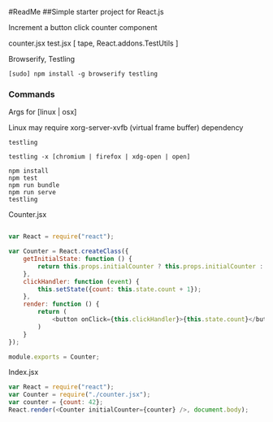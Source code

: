 #ReadMe
##Simple starter project for React.js

Increment a button click counter component

counter.jsx
test.jsx [ tape, React.addons.TestUtils ]

Browserify, Testling

~~~
[sudo] npm install -g browserify testling
~~~

### Commands
Args for [linux | osx]

Linux may require xorg-server-xvfb (virtual frame buffer) dependency

~~~
testling
~~~

~~~
testling -x [chromium | firefox | xdg-open | open]
~~~

~~~
npm install
npm test
npm run bundle
npm run serve
testling
~~~

Counter.jsx

~~~javascript

var React = require("react");

var Counter = React.createClass({
    getInitialState: function () {
        return this.props.initialCounter ? this.props.initialCounter : {count: 0}
    },
    clickHandler: function (event) {
        this.setState({count: this.state.count + 1});
    },
    render: function () {
        return (
            <button onClick={this.clickHandler}>{this.state.count}</button>
        )
    }
});

module.exports = Counter;

~~~

Index.jsx

~~~javascript
var React = require("react");
var Counter = require("./counter.jsx");
var counter = {count: 42};
React.render(<Counter initialCounter={counter} />, document.body);
~~~
